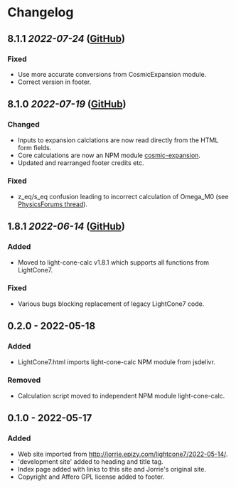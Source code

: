 # Changelog

## 8.1.1 _2022-07-24_ ([GitHub](https://github.com/light-cone-calc/light-cone-calc.github.io/releases/v8.1.1))

### Fixed

- Use more accurate conversions from CosmicExpansion module.
- Correct version in footer.

## 8.1.0 _2022-07-19_ ([GitHub](https://github.com/light-cone-calc/light-cone-calc.github.io/releases/v8.1.0))

### Changed

- Inputs to expansion calclations are now read directly from the HTML form fields.
- Core calculations are now an NPM module
  [cosmic-expansion](https://www.npmjs.com/package/cosmic-expansion).
- Updated and rearranged footer credits etc.

### Fixed

- z_eq/s_eq confusion leading to incorrect calculation of Omega_M0 (see
  [PhysicsForums thread](https://www.physicsforums.com/threads/a-glitch-in-jorries-cosmo-calculator.1014779/post-6653909)).

## 1.8.1 _2022-06-14_ ([GitHub](https://github.com/light-cone-calc/light-cone-calc.github.io/releases/v1.8.1))

### Added

- Moved to light-cone-calc v1.8.1 which supports all functions from LightCone7.

### Fixed

- Various bugs blocking replacement of legacy LightCone7 code.

## 0.2.0 - 2022-05-18

### Added

- LightCone7.html imports light-cone-calc NPM module from jsdelivr.

### Removed

- Calculation script moved to independent NPM module light-cone-calc.

## 0.1.0 - 2022-05-17

### Added

- Web site imported from http://jorrie.epizy.com/lightcone7/2022-05-14/.
- 'development site' added to heading and title tag.
- Index page added with links to this site and Jorrie's original site.
- Copyright and Affero GPL license added to footer.
